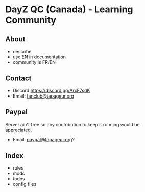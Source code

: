 # DayZ QC (Canada) - Learning Community

## About

* describe
* use EN in documentation
* community is FR/EN

## Contact

* Discord https://discord.gg/ArxF7sdK
* Email: fanclub@tapageur.org

## Paypal

Server ain't free so any contribution to keep it running would be appreciated.

* Email: paypal@tapageur.org?

## Index

* rules
* mods
* todos
* config files

